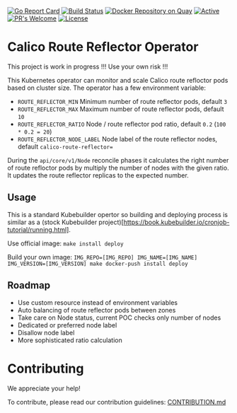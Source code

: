 [![Go Report Card](https://goreportcard.com/badge/github.com/mhmxs/calico-route-reflector-operator)](https://goreportcard.com/report/mhmxs/calico-route-reflector-operator) [![Build Status](https://travis-ci.org/mhmxs/calico-route-reflector-operator.svg?branch=master)](https://travis-ci.org/mhmxs/calico-route-reflector-operator) [![Docker Repository on Quay](https://quay.io/repository/mhmxs/calico-route-reflector-controller/status "Docker Repository on Quay")](https://quay.io/repository/mhmxs/calico-route-reflector-controller) [![Active](http://img.shields.io/badge/Status-Active-green.svg)](https://github.com/mhmxs/calico-route-reflector-operator) [![PR's Welcome](https://img.shields.io/badge/PRs-welcome-brightgreen.svg?style=flat)](https://github.com/mhmxs/calico-route-reflector-operator/pulls) [![License](https://img.shields.io/badge/License-Apache%202.0-blue.svg)](https://opensource.org/licenses/Apache-2.0)

# Calico Route Reflector Operator

This project is work in progress !!!
Use your own risk !!!

This Kubernetes operator can monitor and scale Calico route refloctor pods based on cluster size. The operator has a few environment variable:
 * `ROUTE_REFLECTOR_MIN` Minimum number of route reflector pods, default `3`
 * `ROUTE_REFLECTOR_MAX` Maximum number of route reflector pods, default `10`
 * `ROUTE_REFLECTOR_RATIO` Node / route reflector pod ratio, default `0.2` (`100 * 0.2 = 20`)
 * `ROUTE_REFLECTOR_NODE_LABEL` Node label of the route reflector nodes, default `calico-route-reflector=`
 
During the `api/core/v1/Node` reconcile phases it calculates the right number of route refloctor pods by multiply the number of nodes with the given ratio.
It updates the route reflector replicas to the expected number.

## Usage

This is a standard Kubebuilder opertor so building and deploying process is similar as a (stock Kubebuilder project)[https://book.kubebuilder.io/cronjob-tutorial/running.html].

Use official image:
`make install deploy`

Build your own image:
`IMG_REPO=[IMG_REPO] IMG_NAME=[IMG_NAME] IMG_VERSION=[IMG_VERSION] make docker-push install deploy`

## Roadmap

 * Use custom resource instead of environment variables
 * Auto balancing of route reflector pods between zones
 * Take care on Node status, current POC checks only number of nodes
 * Dedicated or preferred node label
 * Disallow node label
 * More sophisticated ratio calculation

# Contributing

We appreciate your help!

To contribute, please read our contribution guidelines: [CONTRIBUTION.md](CONTRIBUTION.md)
